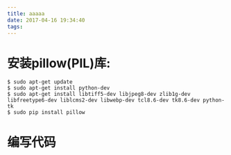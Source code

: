 ```yaml
---
title: aaaaa
date: 2017-04-16 19:34:40
tags:
---
```

# 安装pillow(PIL)库:
	$ sudo apt-get update
	$ sudo apt-get install python-dev
	$ sudo apt-get install libtiff5-dev libjpeg8-dev zlib1g-dev libfreetype6-dev liblcms2-dev libwebp-dev tcl8.6-dev tk8.6-dev python-tk
	$ sudo pip install pillow
	
# 编写代码

